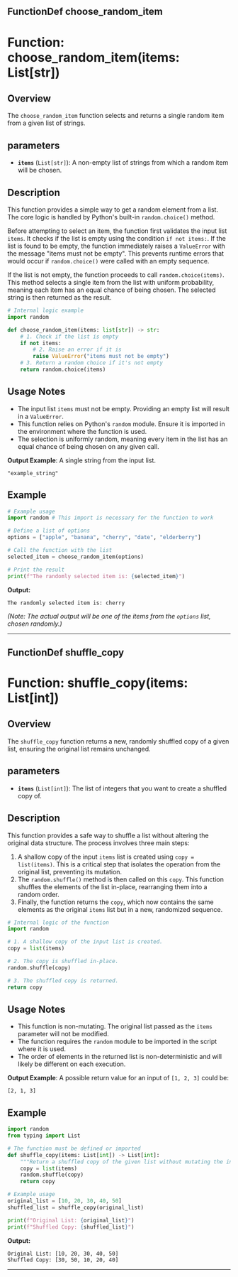 ## FunctionDef choose_random_item
# Function: choose_random_item(items: List[str])

## Overview

The `choose_random_item` function selects and returns a single random item from a given list of strings.

## parameters

- **`items`** (`List[str]`): A non-empty list of strings from which a random item will be chosen.

## Description

This function provides a simple way to get a random element from a list. The core logic is handled by Python's built-in `random.choice()` method.

Before attempting to select an item, the function first validates the input list `items`. It checks if the list is empty using the condition `if not items:`. If the list is found to be empty, the function immediately raises a `ValueError` with the message "items must not be empty". This prevents runtime errors that would occur if `random.choice()` were called with an empty sequence.

If the list is not empty, the function proceeds to call `random.choice(items)`. This method selects a single item from the list with uniform probability, meaning each item has an equal chance of being chosen. The selected string is then returned as the result.

```python
# Internal logic example
import random

def choose_random_item(items: list[str]) -> str:
    # 1. Check if the list is empty
    if not items:
        # 2. Raise an error if it is
        raise ValueError("items must not be empty")
    # 3. Return a random choice if it's not empty
    return random.choice(items)
```

## Usage Notes

- The input list `items` must not be empty. Providing an empty list will result in a `ValueError`.
- This function relies on Python's `random` module. Ensure it is imported in the environment where the function is used.
- The selection is uniformly random, meaning every item in the list has an equal chance of being chosen on any given call.

**Output Example**: A single string from the input list.

```
"example_string"
```

## Example

```python
# Example usage
import random # This import is necessary for the function to work

# Define a list of options
options = ["apple", "banana", "cherry", "date", "elderberry"]

# Call the function with the list
selected_item = choose_random_item(options)

# Print the result
print(f"The randomly selected item is: {selected_item}")
```

**Output:**

```
The randomly selected item is: cherry
```
*(Note: The actual output will be one of the items from the `options` list, chosen randomly.)*

***
## FunctionDef shuffle_copy
# Function: shuffle_copy(items: List[int])

## Overview

The `shuffle_copy` function returns a new, randomly shuffled copy of a given list, ensuring the original list remains unchanged.

## parameters

- **`items`** (`List[int]`): The list of integers that you want to create a shuffled copy of.

## Description

This function provides a safe way to shuffle a list without altering the original data structure. The process involves three main steps:

1.  A shallow copy of the input `items` list is created using `copy = list(items)`. This is a critical step that isolates the operation from the original list, preventing its mutation.
2.  The `random.shuffle()` method is then called on this `copy`. This function shuffles the elements of the list in-place, rearranging them into a random order.
3.  Finally, the function returns the `copy`, which now contains the same elements as the original `items` list but in a new, randomized sequence.

```python
# Internal logic of the function
import random

# 1. A shallow copy of the input list is created.
copy = list(items)

# 2. The copy is shuffled in-place.
random.shuffle(copy)

# 3. The shuffled copy is returned.
return copy
```

## Usage Notes

- This function is non-mutating. The original list passed as the `items` parameter will not be modified.
- The function requires the `random` module to be imported in the script where it is used.
- The order of elements in the returned list is non-deterministic and will likely be different on each execution.

**Output Example**: A possible return value for an input of `[1, 2, 3]` could be:

```
[2, 1, 3]
```

## Example

```python
import random
from typing import List

# The function must be defined or imported
def shuffle_copy(items: List[int]) -> List[int]:
    """Return a shuffled copy of the given list without mutating the input."""
    copy = list(items)
    random.shuffle(copy)
    return copy

# Example usage
original_list = [10, 20, 30, 40, 50]
shuffled_list = shuffle_copy(original_list)

print(f"Original List: {original_list}")
print(f"Shuffled Copy: {shuffled_list}")
```

**Output:**

```
Original List: [10, 20, 30, 40, 50]
Shuffled Copy: [30, 50, 10, 20, 40]
```

***
